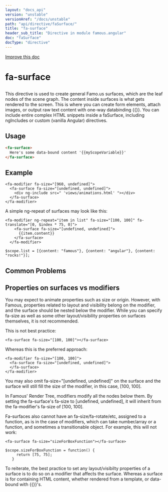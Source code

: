 ```yaml
---
layout: "docs_api"
version: "unstable"
versionHref: "/docs/unstable"
path: "api/directive/faSurface/"
title: "fa-surface"
header_sub_title: "Directive in module famous.angular"
doc: "faSurface"
docType: "directive"
---
```


<div class="improve-docs">
  <a href='https://github.com/Famous/famous-angular/edit/master/src/scripts/directives/fa-surface.js#L1'>
    Improve this doc
  </a>
</div>




<h1 class="api-title">

  fa-surface



</h1>





This directive is used to create general Famo.us surfaces, which are the
leaf nodes of the scene graph.  The content inside
surfaces is what gets rendered to the screen.
This is where you can create form elements, attach
images, or output raw text content with one-way databinding {{}}.
You can include entire complex HTML snippets inside a faSurface, including
ngIncludes or custom (vanilla Angular) directives.








  
<h2 id="usage">Usage</h2>
  
```html
<fa-surface>
  Here's some data-bound content '{{myScopeVariable}}'
</fa-surface>
```
  
  

  



<h2 id="example">Example</h2><pre><code class="lang-html">&lt;fa-modifier fa-size=&quot;[960, undefined]&quot;&gt;
  &lt;fa-surface fa-size=&quot;[undefined, undefined]&quot;&gt;
    &lt;div ng-include src=&quot; &#39;views/animations.html&#39; &quot;&gt;&lt;/div&gt;
  &lt;/fa-surface&gt;
&lt;/fa-modifier&gt;</code></pre>
<p>A simple ng-repeat of surfaces may look like this:</p>
<pre><code class="lang-html">&lt;fa-modifier ng-repeat=&quot;item in list&quot; fa-size=&quot;[100, 100]&quot; fa-translate=&quot;[0, $index * 75, 0]&quot;&gt;
    &lt;fa-surface fa-size=&quot;[undefined, undefined]&quot;&gt;
      {{item.content}}
    &lt;/fa-surface&gt;
  &lt;/fa-modifier&gt;</code></pre>
<pre><code class="lang-javascript">$scope.list = [{content: &quot;famous&quot;}, {content: &quot;angular&quot;}, {content: &quot;rocks!&quot;}];</code></pre>
<h2 id="common-problems">Common Problems</h2>
<h2 id="properties-on-surfaces-vs-modifiers">Properties on surfaces vs modifiers</h2>
<p>You may expect to animate properties such as size or origin.  However, with Famous, properties related to layout and visibility belong on the modifier, and the surface should be nested below the modifier.
While you can specify fa-size as well as some other layout/visibility properties on surfaces themselves, it is not recommended.</p>
<p>This is not best practice:</p>
<pre><code class="lang-html">&lt;fa-surface fa-size=&quot;[100, 100]&quot;&gt;&lt;/fa-surface&gt;</code></pre>
<p>Whereas this is the preferred approach:</p>
<pre><code class="lang-html">&lt;fa-modifier fa-size=&quot;[100, 100]&quot;&gt;
  &lt;fa-surface fa-size=&quot;[undefined, undefined]&quot;&gt;
  &lt;/fa-surface&gt;
&lt;/fa-modifier&gt;</code></pre>
<p>You may also omit fa-size=&quot;[undefined, undefined]&quot; on the surface and the surface will still fill the size of the modifier, in this case, [100, 100].</p>
<p>In Famous&#39; Render Tree, modifiers modify all the nodes below them.  By setting the fa-surface&#39;s fa-size to [undefined, undefined], it will inherit from the fa-modifier&#39;s fa-size of [100, 100]. </p>
<p>Fa-surfaces also cannot have an fa-size/fa-rotate/etc, assigned to a function, as is in the case of modifiers, which can take number/array or a function, and sometimes a transitionable object.
For example, this will not work:</p>
<pre><code class="lang-html">&lt;fa-surface fa-size=&quot;sizeForBoxFunction&quot;&gt;&lt;/fa-surface&gt;</code></pre>
<pre><code class="lang-javascript">$scope.sizeForBoxFunction = function() {
     return [75, 75];
   }</code></pre>
<p>To reiterate, the best practice to set any layout/visibilty properties of a surface is to do so on a modifier that affects the surface.  Whereas a surface is for containing HTML content, whether rendered from a template, or data-bound with {{}}&#39;s.</p>
<p><fa-modifier fa-size="[100, 100]">
   <fa-surface fa-background-color="'red'"></fa-surface>
 </fa-modifier></p>



